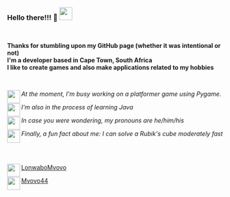 ### Hello there!!! 👋 <img src="https://user-images.githubusercontent.com/57689939/222917072-c883ce58-bc06-4206-8ce6-d42bf9a81e5b.png" height="30">

<br>

**Thanks for stumbling upon my GitHub page (whether it was intentional or not)** <br>
**I'm a developer based in Cape Town, South Africa** <br>
**I like to create games and also make applications related to my hobbies**

<br>

*At the moment, I'm busy working on a platformer game using Pygame.* <img src="https://user-images.githubusercontent.com/57689939/222917304-57940e94-935f-42d2-b4d6-b0bcdc7cd39f.png" height="30" align="left">

*I'm also in the process of learning Java* <img src="https://user-images.githubusercontent.com/57689939/222917296-508f07a0-ded5-4ea2-b637-d7fcd08965b5.png" height="30" align="left">

*In case you were wondering, my pronouns are he/him/his* <img src="https://user-images.githubusercontent.com/57689939/222917463-c6a8805a-bd9d-4345-bfc2-d3818728655b.png" height="30" align="left">

*Finally, a fun fact about me: I can solve a Rubik's cube moderately fast* <img src="https://user-images.githubusercontent.com/57689939/222917506-71a784ef-526d-47f2-89b5-ceb05c5266d2.png" height="30" align="left">

<br>
<br>

<img src="https://user-images.githubusercontent.com/57689939/222919564-eeaf561b-8137-49bf-a805-1f843ee57f84.png" height="30" align="left"> <a href="https://www.linkedin.com/in/lonwabo-mvovo/">LonwaboMvovo</a>

<img src="https://user-images.githubusercontent.com/57689939/222917635-52c60891-233c-4bd1-a3ef-0bb6e9c0f292.png" height="30" align="left"> <a href="https://twitter.com/Mvovo44">Mvovo44</a>
